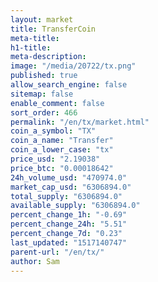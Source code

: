 ```yaml
---
layout: market
title: TransferCoin
meta-title: 
h1-title: 
meta-description: 
image: "/media/20722/tx.png"
published: true
allow_search_engine: false
sitemap: false
enable_comment: false
sort_order: 466
permalink: "/en/tx/market.html"
coin_a_symbol: "TX"
coin_a_name: "Transfer"
coin_a_lower_case: "tx"
price_usd: "2.19038"
price_btc: "0.00018642"
24h_volume_usd: "470974.0"
market_cap_usd: "6306894.0"
total_supply: "6306894.0"
available_supply: "6306894.0"
percent_change_1h: "-0.69"
percent_change_24h: "5.51"
percent_change_7d: "0.23"
last_updated: "1517140747"
parent-url: "/en/tx/"
author: Sam
---
```


